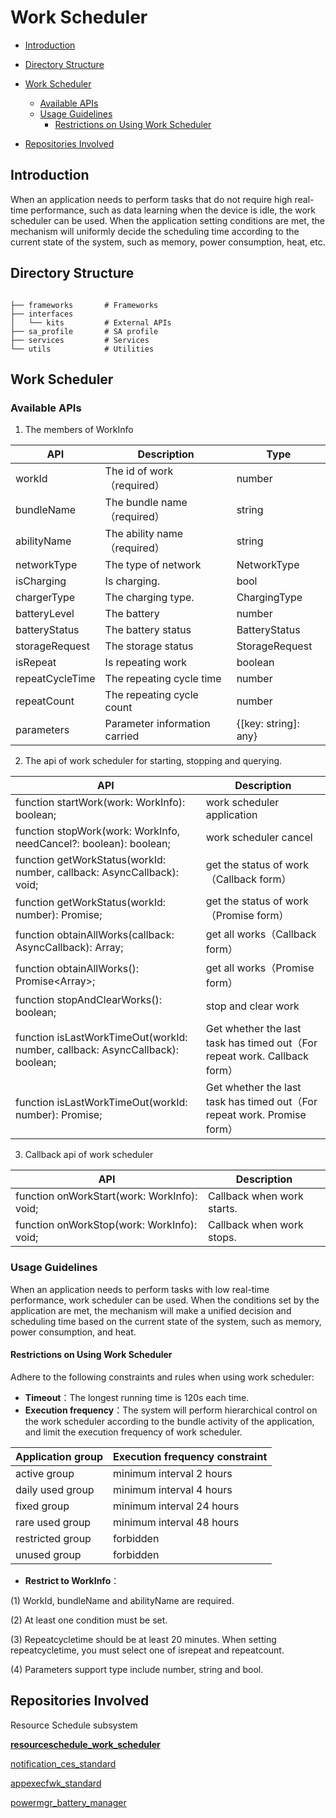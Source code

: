 # Work Scheduler

-   [Introduction](#section11660541593)
-   [Directory Structure](#section161941989596)
-   [Work Scheduler](#section1312121216216)
    -   [Available APIs](#section114564657874)
    -   [Usage Guidelines](#section129654513264)
        -   [Restrictions on Using Work Scheduler](#section1551164914237)

-   [Repositories Involved](#section1371113476307)

## Introduction<a name="section11660541593"></a>

When an application needs to perform tasks that do not require high real-time performance, such as data learning when the device is idle, the work scheduler can be used. When the application setting conditions are met, the mechanism will uniformly decide the scheduling time according to the current state of the system, such as memory, power consumption, heat, etc.

## Directory Structure<a name="section161941989596"></a>

```

├── frameworks       # Frameworks
├── interfaces
│   └── kits         # External APIs
├── sa_profile       # SA profile
├── services         # Services
└── utils            # Utilities

```
## Work Scheduler<a name="section1312121216216"></a>

### Available APIs<a name="section114564657874"></a>

1. The members of WorkInfo

 API                                                          | Description | Type
  ------------------------------------------------------------ | ------------------------------------------------------------ | ------------------------------------------------------------ 
workId | The id of work（required）|number
bundleName | The bundle name（required）|string
abilityName | The ability name（required）|string
networkType | The type of network | NetworkType
isCharging | Is charging. | bool
chargerType | The charging type. | ChargingType
batteryLevel | The  battery | number
batteryStatus| The battery status |	BatteryStatus
storageRequest|The storage status|	StorageRequest
isRepeat|Is repeating work |	boolean
repeatCycleTime | The repeating cycle time|	number
repeatCount	| The repeating cycle count| number
parameters    |Parameter information carried| {[key: string]: any}


2. The api of work scheduler for starting, stopping and querying.

 API                                                          | Description                                                  
 ------------------------------------------------------------ | ------------------------------------------------------------ 
 function startWork(work: WorkInfo): boolean;                 | work scheduler application                                   
 function stopWork(work: WorkInfo, needCancel?: boolean): boolean; | work scheduler cancel                                        
 function getWorkStatus(workId: number, callback: AsyncCallback<WorkInfo>): void; | get the status of work（Callback form）                      
 function getWorkStatus(workId: number): Promise<WorkInfo>;   | get the status of work（Promise form）                       
 function obtainAllWorks(callback: AsyncCallback<void>): Array<WorkInfo>; | get all works（Callback form）                               
 function obtainAllWorks(): Promise<Array<WorkInfo>>;         | get all works（Promise form）                                
 function stopAndClearWorks(): boolean;                       | stop and clear work                                          
 function isLastWorkTimeOut(workId: number, callback: AsyncCallback<void>): boolean; | Get whether the last task has timed out（For repeat work. Callback form） 
 function isLastWorkTimeOut(workId: number): Promise<boolean>; | Get whether the last task has timed out（For repeat work. Promise form） 

3. Callback api of work scheduler

API                                                          | Description                                                  
 ------------------------------------------------------------ | ------------------------------------------------------------ 
 function onWorkStart(work: WorkInfo): void;                 | Callback when work starts.       
 function onWorkStop(work: WorkInfo): void;                 | Callback when work stops.

### Usage Guidelines<a name="section129654513264"></a>

When an application needs to perform tasks with low real-time performance, work scheduler can be used. When the conditions set by the application are met, the mechanism will make a unified decision and scheduling time based on the current state of the system, such as memory, power consumption, and heat.

#### Restrictions on Using Work Scheduler<a name="section1551164914237"></a>

Adhere to the following constraints and rules when using work scheduler:

- **Timeout**：The longest running time is 120s each time.
- **Execution frequency**：The system will perform hierarchical control on the work scheduler according to the bundle activity of the application, and limit the execution frequency of work scheduler.

Application group             |    Execution frequency constraint                            
--------------------|-------------------------
active group | minimum interval 2 hours
daily used group | minimum interval 4 hours
fixed group | minimum interval 24 hours
rare used group | minimum interval 48 hours
restricted group | forbidden
unused group | forbidden 

- **Restrict to WorkInfo**：

(1) WorkId, bundleName and abilityName are required.

(2) At least one condition must be set.

(3) Repeatcycletime should be at least 20 minutes. When setting repeatcycletime, you must select one of isrepeat and repeatcount.

(4) Parameters support type include number, string and bool.

## Repositories Involved<a name="section1371113476307"></a>

Resource Schedule subsystem

[**resourceschedule_work_scheduler**](https://gitee.com/openharmony/resourceschedule_work_scheduler)

[notification_ces_standard](https://gitee.com/openharmony/notification_ces_standard)

[appexecfwk_standard](https://gitee.com/openharmony/appexecfwk_standard)

[powermgr_battery_manager](https://gitee.com/openharmony/powermgr_battery_manager)